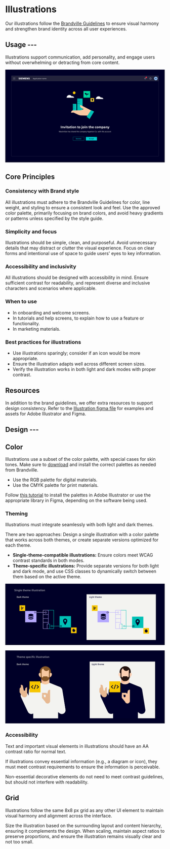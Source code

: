 # Illustrations

Our illustrations follow the [Brandville Guidelines](https://brandville.siemens.com/en/design-elements/illustrations)
to ensure visual harmony and strengthen brand identity across all user experiences.

## Usage ---

Illustrations support communication, add personality, and engage users without overwhelming or detracting from core content.

![Illustrations](images/illustrations.png)

## Core Principles

### Consistency with Brand style

All illustrations must adhere to the Brandville Guidelines for color, line weight, and styling to ensure a consistent look and feel. Use the approved color palette, primarily focusing on brand colors,
and avoid heavy gradients or patterns unless specified by the style guide.

### Simplicity and focus

Illustrations should be simple, clean, and purposeful. Avoid unnecessary details that may distract or clutter the visual experience.
Focus on clear forms and intentional use of space to guide users' eyes to key information.

### Accessibility and inclusivity

All illustrations should be designed with accessibility in mind. Ensure sufficient contrast for readability,
and represent diverse and inclusive characters and scenarios where applicable.

### When to use

- In onboarding and welcome screens.
- In tutorials and help screens, to explain how to use a feature or functionality.
- In marketing materials.

### Best practices for illustrations

- Use illustrations sparingly; consider if an icon would be more appropriate.
- Ensure the illustration adapts well across different screen sizes.
- Verify the illustration works in both light and dark modes with proper contrast.

## Resources

In addition to the brand guidelines, we offer extra resources to support design consistency.
Refer to the [Illustration figma file](https://www.figma.com/design/T6JFbikBWHOy0kL40FaGsS/Illustrations?node-id=186-19&t=juJ6oifXfOUCmFdm-1) for examples and assets for Adobe Illustrator and Figma.

## Design ---

## Color

Illustrations use a subset of the color palette, with special cases for skin tones.
Make sure to [download](https://brandville.siemens.com/en/design-elements/color)
and install the correct palettes as needed from Brandville.

- Use the RGB palette for digital materials.
- Use the CMYK palette for print materials.

Follow [this tutorial](https://www.figma.com/design/T6JFbikBWHOy0kL40FaGsS/Illustrations?node-id=189-5&t=jRys0P3UHjUeWbZ2-4) to install the palettes in Adobe Illustrator
or use the appropriate library in Figma, depending on the software being used.

### Theming

Illustrations must integrate seamlessly with both light and dark themes.

There are two approaches: Design a single illustration with a color palette that works across both themes,
or create separate versions optimized for each theme.

- **Single-theme-compatible illustrations:** Ensure colors meet WCAG contrast standards in both modes.
- **Theme-specific illustrations:** Provide separate versions for both light and dark mode, and use CSS
  classes to dynamically switch between them based on the active theme.

![Illustration single theme](images/illustration-theme-single.png)

![Illustration theme specific](images/illustration-theme-specific.png)

### Accessibility

Text and important visual elements in illustrations should have an AA contrast ratio for normal text.

If illustrations convey essential information (e.g., a diagram or icon), they must meet contrast requirements to ensure the information is perceivable.

Non-essential decorative elements do not need to meet contrast guidelines,
but should not interfere with readability.

## Grid

Illustrations follow the same 8x8 px grid as any other UI element to maintain visual harmony and alignment across the interface.

Size the illustration based on the surrounding layout and content hierarchy,
ensuring it complements the design. When scaling, maintain aspect ratios to preserve proportions,
and ensure the illustration remains visually clear and not too small.
